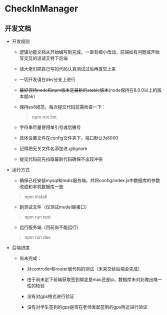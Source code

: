 # CheckInManager

## 开发文档

+ 开发规则
    
    + 逻辑功能文档从开始编写到完成，一直有细小改动，前端如有问题或开始写交互的话请艾特下后端

    + 请大佬们把自己写的代码认真测试过后再提交上来

    + 一切开发请在dev分支上进行

    + ~~最好保持node和npm版本是最新的stable版本~~(node保持在8.0.0以上的版本就ok)

    + 保持es6规范，每次提交代码前需检查一下：
        
        > npm run lint

    + 字符串尽量使用单引号或后撇号

    + 具体设置文件在config文件夹下，端口默认为8000

    + 记得把无关文件名添加进.gitignore

    + 提交代码前先拉取最新代码确保不出现冲突

+ 运行方式

    + 确保已经安装mysql和redis服务端，并将config/index.js中数据库的参数改成和本机数据库一致

    > npm install

    + 跑测试文件（仅测试model层接口）

    > npm run test
    
    + 运行服务端（目前尚不能运行）

    > npm run dev


+ 后端进度

    + 尚未完成：
        
        * 对controller和router层代码的测试（未来交给后端会完成）

        * 由于尚未定下前端获取签到绑定是mac还是ip，数据库未对此做出唯一性的检验

        * 没有对gps格式进行验证

        * 没有对学生签到的gps是否在老师发起签到的gps附近进行验证

